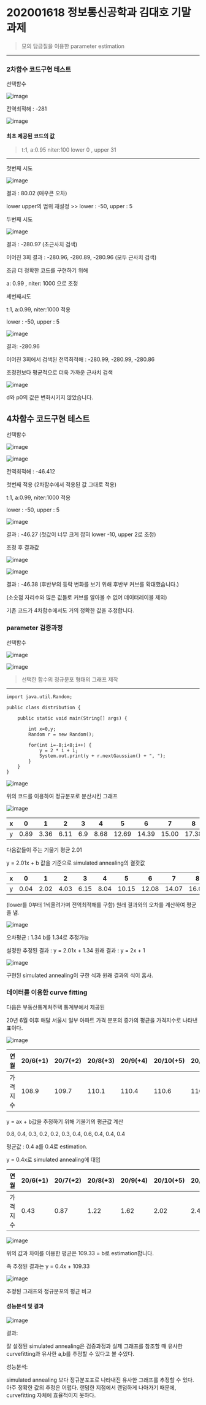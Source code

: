 # 202001618 정보통신공학과 김대호 기말과제

> 모의 담금질을 이용한 parameter estimation
---

### 2차함수 코드구현 테스트

선택함수

![image](https://user-images.githubusercontent.com/80096249/121234855-23d6d780-c8cf-11eb-884c-e655e685a0fc.png)

전역최적해 : -281

![image](https://user-images.githubusercontent.com/80096249/121234712-fdb13780-c8ce-11eb-85e1-18c19e14cdba.png)

#### 최초 제공된 코드의 값

>t:1, a:0.95 niter:100
>lower 0 , upper 31
---

첫번째 시도

![image](https://user-images.githubusercontent.com/80096249/121240969-da3dbb00-c8d5-11eb-927f-52686a165099.png)

결과 : 80.02 (매우큰 오차)

lower upper의 범위 재설정 >> lower : -50, upper : 5

두번째 시도

![image](https://user-images.githubusercontent.com/80096249/121241196-238e0a80-c8d6-11eb-8259-ff8b4e8ab155.png)

결과 : -280.97 (초근사치 검색)

이어진 3회 결과 : -280.96, -280.89, -280.96 (모두 근사치 검색)

조금 더 정확한 코드를 구현하기 위해

a: 0.99 , niter: 1000 으로 조정 


세번째시도

t:1, a:0.99, niter:1000 적용

lower : -50, upper : 5

![image](https://user-images.githubusercontent.com/80096249/121235030-5e407480-c8cf-11eb-9d97-a39db873f366.png)

결과: -280.96

이어진 3회에서 검색된 전역최적해 : -280.99, -280.99, -280.86

조정전보다 평균적으로 더욱 가까운 근사치 검색

![image](https://user-images.githubusercontent.com/80096249/121242344-66041700-c8d7-11eb-8861-6efe91666cee.png)

d와 p0의 값은 변화시키지 않았습니다.

## 4차함수 코드구현 테스트

선택함수

![image](https://user-images.githubusercontent.com/80096249/121238373-00ae2700-c8d3-11eb-9bf4-6f5150889565.png)

![image](https://user-images.githubusercontent.com/80096249/121238536-2a674e00-c8d3-11eb-99cd-265a9d4402db.png)

전역최적해 : -46.412

첫번째 적용 (2차함수에서 적용된 값 그대로 적용)

t:1, a:0.99, niter:1000 적용

lower : -50, upper : 5

![image](https://user-images.githubusercontent.com/80096249/121239409-2b4caf80-c8d4-11eb-993b-09ebf85bbef4.png)

결과 : -46.27
(첫값이 너무 크게 잡혀 lower -10, upper 2로 조정)

조정 후 결과값

![image](https://user-images.githubusercontent.com/80096249/121239704-89799280-c8d4-11eb-97bb-e0ec8ec6f38e.png)

![image](https://user-images.githubusercontent.com/80096249/121240208-0ad12500-c8d5-11eb-95a3-8c7b1f1222d2.png)

결과 : -46.38 (후반부의 등락 변화를 보기 위해 후반부 커브를 확대했습니다.)

(소숫점 자리수와 많은 값들로 커브를 알아볼 수 없어 데이터레이블 제외)

기존 코드가 4차함수에서도 거의 정확한 값을 추정합니다.

### parameter 검증과정

선택함수

![image](https://user-images.githubusercontent.com/80096249/121244779-428e9b80-c8da-11eb-925d-2f6a6b64d715.png)

![image](https://user-images.githubusercontent.com/80096249/121244825-4e7a5d80-c8da-11eb-8947-934163911957.png)

>선택한 함수의 정규분포 형태의 그래프 제작
---
```
import java.util.Random;

public class distribution {

    public static void main(String[] args) {

        int x=0,y;
        Random r = new Random();

        for(int i=-8;i<8;i++) {
            y = 2 * i + 1;
            System.out.print(y + r.nextGaussian() + ", ");
        }
    }
}
```

![image](https://user-images.githubusercontent.com/80096249/121247130-d95c5780-c8dc-11eb-9d22-62a7a6f0681c.png)

위의 코드를 이용하여 정규분포로 분산시킨 그래프

![image](https://user-images.githubusercontent.com/80096249/121294953-3120b000-c929-11eb-81e2-c1f3c05732bc.png)

  | x | 0   | 1  | 2  | 3  | 4  | 5  | 6  | 7  | 8  | 9  |
  | ---- | ---- | ---- | ---- | ---- | ---- | ---- | ---- | ---- | ---- | ---- |
  | y | 0.89    | 3.36   | 6.11   | 6.9  | 8.68  | 12.69  | 14.39   | 15.00  | 17.38  | 18.99  |
  
 다음값들이 주는 기울기 평균 2.01
 
 y = 2.01x + b 값을 기준으로 simulated annealing의 결괏값
 
  | x | 0   | 1  | 2  | 3  | 4  | 5  | 6  | 7  | 8  | 9  |
  | ---- | ---- | ---- | ---- | ---- | ---- | ---- | ---- | ---- | ---- | ---- |
  | y | 0.04    | 2.02   | 4.03   | 6.15  | 8.04  | 10.15  | 12.08   | 14.07  | 16.08  | 18.08  |
  
  (lower를 0부터 1씩올려가며 전역최적해를 구함)
 원래 결과와의 오차를 계산하여 평균을 냄.
 
![image](https://user-images.githubusercontent.com/80096249/121296763-2287c800-c92c-11eb-83fb-c46ff2401bd8.png)

오차평균 : 1.34
b를 1.34로 추정가능

설정한 
추정된 결과 : y = 2.01x + 1.34
원래 결과 : y = 2x + 1

![image](https://user-images.githubusercontent.com/80096249/121297047-ae99ef80-c92c-11eb-83ec-8b47207c00cb.png)

구현된 simulated annealing이 구한 식과 원래 결과의 식이 흡사.

### 데이터를 이용한 curve fitting

다음은 부동산통계처주택 통계부에서 제공된

20년 6월 이후 매달 서울시 일부 아파트 가격 분포의 증가의 평균을 가격지수로 나타낸 표이다.

![image](https://user-images.githubusercontent.com/80096249/121298133-506e0c00-c92e-11eb-95d5-19cc8bd78cc9.png)

  | 연월 | 20/6(+1)   | 20/7(+2)  | 20/8(+3)  | 20/9(+4)  | 20/10(+5)  | 20/11(+6)  | 20/12(+7)  | 21/1(+8)  | 21/2(+9)  | 21/3(+10)  | 21/4(+11)  | 21/5(+12)  |
  | ---- | ---- | ---- | ---- | ---- | ---- | ---- | ---- | ---- | ---- | ---- | ---- | ---- |
  | 가격지수 | 108.9    | 109.7   | 110.1   | 110.4  | 110.6  | 110.8  | 111.1   | 111.5  | 112.1  | 112.5  | 112.9  | 113.3  |
  
  y = ax + b값을 추정하기 위해 기울기의 평균값 계산
  
  0.8, 0.4, 0.3, 0.2, 0.2, 0.3, 0.4, 0.6, 0.4, 0.4, 0.4
  
  평균값 : 0.4
  a를 0.4로 estimation.
  
  y = 0.4x로 simulated annealing에 대입
  
  | 연월 | 20/6(+1)   | 20/7(+2)  | 20/8(+3)  | 20/9(+4)  | 20/10(+5)  | 20/11(+6)  | 20/12(+7)  | 21/1(+8)  | 21/2(+9)  | 21/3(+10)  | 21/4(+11)  | 21/5(+12)  |
  | ---- | ---- | ---- | ---- | ---- | ---- | ---- | ---- | ---- | ---- | ---- | ---- | ---- |
  | 가격지수 | 0.43    | 0.87   | 1.22   | 1.62  | 2.02  | 2.48  | 2.82   | 3.22  | 3.65  | 4.01  | 4.40  | 4.80  |
  
![image](https://user-images.githubusercontent.com/80096249/121301675-8235a180-c933-11eb-8c9b-f3757d0aaabf.png)

위의 값과 차이를 이용한 평균은 109.33 = b로 estimation합니다.

즉 추정된 결과는 y = 0.4x + 109.33

![image](https://user-images.githubusercontent.com/80096249/121302192-48b16600-c934-11eb-91af-dde345202f41.png)

추정된 그래프와 정규분포의 평균 비교


#### 성능분석 및 결과

![image](https://user-images.githubusercontent.com/80096249/121302192-48b16600-c934-11eb-91af-dde345202f41.png)

결과:

잘 설정된 simulated annealing은 검증과정과 실제 그래프를 참조할 때 유사한 curvefitting과 유사한 a,b를 추정할 수 있다고 볼 수있다.


성능분석:

simulated annealing 보다 정규분포표로 나타내진 유사한 그래프를 추정할 수 있다.
아주 정확한 값의 추정은 어렵다. 랜덤한 지점에서 랜덤하게 나아가기 때문에,
curvefitting 자체에 효율적이지 못하다.
